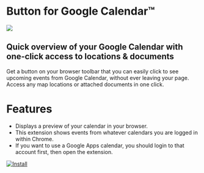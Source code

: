 # Button for Google Calendar™

<img src="https://github.com/calendarbuttonpro/Button-for-Google-Calendar/blob/master/assets/Git%20preview.png" width="auto">

## Quick overview of your Google Calendar with one-click access to locations & documents

Get a button on your browser toolbar that you can easily click to see upcoming
events from Google Calendar, without ever leaving your page. Access any map
locations or attached documents in one click.

# Features

*   Displays a preview of your calendar in your browser.
*   This extension shows events from whatever calendars you are logged in within
    Chrome.
*   If you want to use a Google Apps calendar, you should login to that account
    first, then open the extension.
    
[![Install](https://storage.googleapis.com/chrome-gcs-uploader.appspot.com/image/WlD8wC6g8khYWPJUsQceQkhXSlv1/YT2Grfi9vEBa2wAPzhWa.png)](https://chrome.google.com/webstore/detail/google-calendar-by-google/lfjnmopldodmmdhddmeacgjnjeakjpki)
